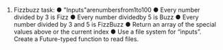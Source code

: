 1. Fizzbuzz task:
  ● "Inputs"arenumbersfrom1to100
  ● Every number divided by 3 is Fizz
  ● Every number dividedby 5 is Buzz
  ● Every number divided by 3 and 5 is FizzBuzz
  ● Return an array of the special values above or the current index
  ● Use a file system for “inputs”. Create a Future-typed function to read files.
